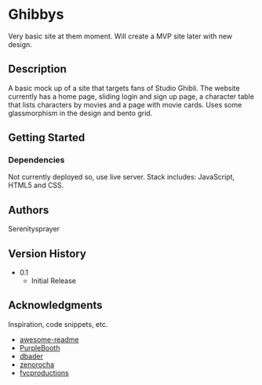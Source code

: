 # Ghibbys

Very basic site at them moment. Will create a MVP site later with new design. 

## Description

A basic mock up of a site that targets fans of Studio Ghibli. The website currently has a home page, sliding login and sign up page, a character table that lists characters 
by movies and a page with movie cards. Uses some glassmorphism in the design and bento grid.

## Getting Started

### Dependencies

Not currently deployed so, use live server. Stack includes: JavaScript, HTML5 and CSS.


## Authors

Serenitysprayer

## Version History
* 0.1
    * Initial Release

## Acknowledgments

Inspiration, code snippets, etc.
* [awesome-readme](https://github.com/matiassingers/awesome-readme)
* [PurpleBooth](https://gist.github.com/PurpleBooth/109311bb0361f32d87a2)
* [dbader](https://github.com/dbader/readme-template)
* [zenorocha](https://gist.github.com/zenorocha/4526327)
* [fvcproductions](https://gist.github.com/fvcproductions/1bfc2d4aecb01a834b46)
